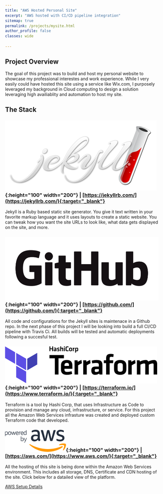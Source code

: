 ```yaml
---
title: "AWS Hosted Personal Site"
excerpt: "AWS hosted with CI/CD pipeline integration"
sitemap: true
permalink: /projects/mysite.html
author_profile: false
classes: wide

---
```


## Project Overview
The goal of this project was to build and host my personal website to showcase my professional interestes and work experience.  While I very easily could have hosted this site using a service like Wix.com, I purposely leveraged my background in Cloud computing to design a solution leveraging high availiablity and automation to host my site.


## The Stack

### ![Jekyll](/assets/images/logo-jekyll.png){:height="100" width="200"} | [https://jekyllrb.com/](https://jekyllrb.com/){:target="_blank"}
Jekyll is a Ruby based static site generator. You give it text written in your favorite markup language and it uses layouts to create a static website. You can tweak how you want the site URLs to look like, what data gets displayed on the site, and more.  

### ![Github](/assets/images/logo-github.png){:height="100" width="200"} | [https://github.com/](https://github.com/){:target="_blank"}
All code and configurations for the Jekyll sites is maintenace in a Github repo.  In the next phase of this project I will be looking into build a full CI/CD pipeline with Travis Ci.  All builds will be tested and automatic deployments following a succesful test.

### ![Terraform](/assets/images/logo-terraform.svg){:height="100" width="200"} |  [https://terraform.io/](https://www.terraform.io/){:target="_blank"}
Terraform is a tool by Hashi Corp, that uses Infrastructure as Code to provision and manage any cloud, infrastructure, or service.  For this project all the Amazon Web Services infrasture was created and deployed custom Terraform code that developed.

### ![AWS](/assets/images/logo-aws.png){:height="100" width="200"} | [https://aws.com/](https://www.aws.com/){:target="_blank"}
All the hosting of this site is being done within the Amazon Web Services environment.  This includes all storage, DNS, Certificate and CDN hosting of the site.  Click below for a datailed view of the platform.

[AWS Setup Details](/projects/awssetup.html)



